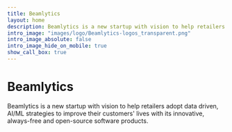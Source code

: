 ```yaml
---
title: Beamlytics
layout: home
description: Beamlytics is a new startup with vision to help retailers adopt data driven, AI/ML strategies to improve their customers' lives with its innovative, always-free and open-source software products.
intro_image: "images/logo/Beamlytics-logos_transparent.png"
intro_image_absolute: false
intro_image_hide_on_mobile: true
show_call_box: true
---
```


# Beamlytics

Beamlytics is a new startup with vision to help retailers adopt data driven, AI/ML strategies to improve their customers' lives with its innovative, always-free and open-source software products.
